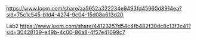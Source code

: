 https://www.loom.com/share/aa5952a322234e9493fd45960d8914ea?sid=75c1c545-b1d4-4274-9c04-15d08a613d20

Lab2
https://www.loom.com/share/44123257d54c4fb482f30dc8c13f3c41?sid=30428139-e49b-4c00-86a8-4f57e41099c7
